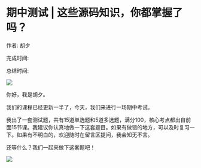 # 期中测试 \| 这些源码知识，你都掌握了吗？

作者: 胡夕

完成时间:

总结时间:

![](<https://static001.geekbang.org/resource/image/bd/5f/bd2ccb1024a4b9e06c4c0f56a523275f.jpg>)

<audio><source src="" type="audio/mpeg"></audio>

你好，我是胡夕。

我们的课程已经更新一半了，今天，我们来进行一场期中考试。

我出了一套测试题，共有15道单选题和5道多选题，满分100，核心考点都出自前面15节课。我建议你认真地做一下这套题目。如果有做错的地方，可以及时复习一下。如果有不明白的，欢迎随时在留言区提问，我会知无不言。

还等什么？我们一起来做下这套题吧！

[![](<https://static001.geekbang.org/resource/image/28/a4/28d1be62669b4f3cc01c36466bf811a4.png?wh=1142*201>)](<http://time.geekbang.org/quiz/intro?act_id=165&exam_id=378>)

<!-- [[[read_end]]] -->


